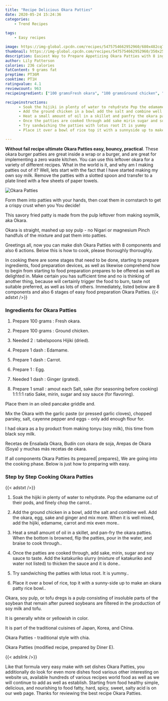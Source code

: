 ```yaml
---
title: "Recipe Delicious Okara Patties"
date: 2020-05-24 15:24:36
categories:
    - Trend Recipes
    
tags:
    - Easy recipes

image: https://img-global.cpcdn.com/recipes/5475754662952960/680x482cq70/okara-patties-recipe-main-photo.jpg
thumbnail: https://img-global.cpcdn.com/recipes/5475754662952960/350x250cq70/okara-patties-recipe-main-photo.jpg
description: Easiest Way to Prepare Appetizing Okara Patties with 8 ingredients and 6 stages of easy cooking.
author: Lily Patterson
calories: 236 calories
fatContent: 9 grams fat
preptime: PT36M
cooktime: PT1H
ratingvalue: 4.1
reviewcount: 963
recipeingredient: ["100 gramsFresh okara", "100 gramsGround chicken", "2tabelspoons Hijiki dried", "1 dashEdamame", "1 dashCarrot", "1Egg", "1 dashGinger grated", "1 smallamout each Salt sake for seasoning before cooking 1111 ratio Sake mirin sugar and soy sauce for flavoring"]

recipeinstructions: 
      - Soak the hijiki in plenty of water to rehydrate Pop the edamame out of their pods and finely chop the carrot 
      - Add the ground chicken in a bowl add the salt and combine well Add the okara egg sake and ginger and mix more  When it is well mixed add the hijiki edamame carrot and mix even more 
      - Heat a small amount of oil in a skillet and panfry the okara patties  When the bottom is browned flip the patties pour in the water and braise to cook through 
      - Once the patties are cooked through add sake mirin sugar and soy sauce to taste Add the katakuriko slurry mixture of katakuriko and water not listed to thicken the sauce and it is done 
      - Try sandwiching the patties with lotus root It is yummy 
      - Place it over a bowl of rice top it with a sunnyside up to make an okara patty rice bowl

---
```




**Without fail recipe ultimate Okara Patties easy, bouncy, practical**. These okara burger patties are great inside a wrap or a burger, and are great for implementing a zero waste kitchen. You can use this leftover okara for a variety of different recipes. What in the world is it, and why am I making patties out of it? Well, lets start with the fact that I have started making my own soy milk. Remove the patties with a slotted spoon and transfer to a plate lined with a few sheets of paper towels.


![Okara Patties](https://img-global.cpcdn.com/recipes/5475754662952960/680x482cq70/okara-patties-recipe-main-photo.jpg "Okara Patties")



Form them into patties with your hands, then coat them in cornstarch to get a crispy crust when you You decide!

This savory fried patty is made from the pulp leftover from making soymilk, aka Okara.

Okara is straight, mashed up soy pulp - no Nigari or magnesium Pinch handfuls of the mixture and pat them into patties.


Greetings all, now you can make dish Okara Patties with 8 components and also 6 actions. Below this is how to cook, please thoroughly thoroughly.

In cooking there are some stages that need to be done, starting to prepare ingredients, food preparation devices, as well as likewise comprehend how to begin from starting to food preparation prepares to be offered as well as delighted in. Make certain you has sufficient time and no is thinking of another thing, because will certainly trigger the food to burn, taste not suitable preferred, as well as lots of others. Immediately, listed below are 8 components and also 6 stages of easy food preparation Okara Patties.
{{< adstxt />}}

### Ingredients for Okara Patties


1. Prepare 100 grams : Fresh okara.

1. Prepare 100 grams : Ground chicken.

1. Needed 2 : tabelspoons Hijiki (dried).

1. Prepare 1 dash : Edamame.

1. Prepare 1 dash : Carrot.

1. Prepare 1 : Egg.

1. Needed 1 dash : Ginger (grated).

1. Prepare 1 small : amout each Salt, sake (for seasoning before cooking) 1:1:1:1 ratio Sake, mirin, sugar and soy sauce (for flavoring).


Place them in an oiled pancake griddle and.

Mix the Okara with the garlic paste (or pressed garlic cloves), chopped parsley, salt, cayenne pepper and eggs - only add enough flour for.

I had okara as a by product from making tonyu (soy milk), this time from black soy milk.

Recetas de Ensalada Okara, Budín con okara de soja, Arepas de Okara (Soya) y muchas más recetas de okara.


If all components Okara Patties its prepared| prepares}, We are going into the cooking phase. Below is just how to preparing with easy.

### Step by Step Cooking Okara Patties

{{< adstxt />}}


1. Soak the hijiki in plenty of water to rehydrate. Pop the edamame out of their pods, and finely chop the carrot..



1. Add the ground chicken in a bowl, add the salt and combine well. Add the okara, egg, sake and ginger and mix more.  When it is well mixed, add the hijiki, edamame, carrot and mix even more..



1. Heat a small amount of oil in a skillet, and pan-fry the okara patties.  When the bottom is browned, flip the patties, pour in the water, and braise to cook through..



1. Once the patties are cooked through, add sake, mirin, sugar and soy sauce to taste. Add the katakuriko slurry (mixture of katakuriko and water not listed) to thicken the sauce and it is done..



1. Try sandwiching the patties with lotus root. It is yummy..



1. Place it over a bowl of rice, top it with a sunny-side up to make an okara patty rice bowl..




Okara, soy pulp, or tofu dregs is a pulp consisting of insoluble parts of the soybean that remain after pureed soybeans are filtered in the production of soy milk and tofu.

It is generally white or yellowish in color.

It is part of the traditional cuisines of Japan, Korea, and China.

Okara Patties - traditional style with chia.

Okara Patties (modified recipe, prepared by Diner E).


{{< adslink />}}

Like that formula very easy make with set dishes Okara Patties, you additionally do look for even more dishes food various other interesting on website us, available hundreds of various recipes world food as well as we will continue to add as well as establish. Starting from food healthy simple, delicious, and nourishing to food fatty, hard, spicy, sweet, salty acid is on our web page. Thanks for reviewing the best recipe Okara Patties.

